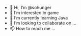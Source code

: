 - 👋 Hi, I’m @sohunger
- 👀 I’m interested in game
- 🌱 I’m currently learning Java
- 💞️ I’m looking to collaborate on ...
- 📫 How to reach me ...

<!---
sohunger/sohunger is a ✨ special ✨ repository because its `README.md` (this file) appears on your GitHub profile.
You can click the Preview link to take a look at your changes.
--->

